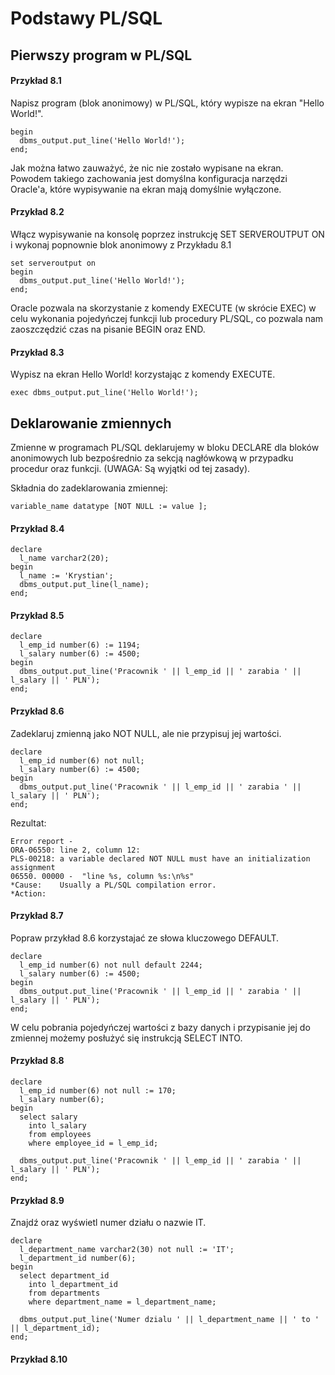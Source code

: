 # Podstawy PL/SQL

## Pierwszy program w PL/SQL

#### Przykład 8.1

Napisz program (blok anonimowy) w PL/SQL, który wypisze na ekran "Hello World!".

```
begin
  dbms_output.put_line('Hello World!');
end;
```

Jak można łatwo zauważyć, że nic nie zostało wypisane na ekran. Powodem takiego zachowania jest domyślna konfiguracja narzędzi Oracle'a, które wypisywanie na ekran mają domyślnie wyłączone.

#### Przykład 8.2

Włącz wypisywanie na konsolę poprzez instrukcję SET SERVEROUTPUT ON i wykonaj popnownie blok anonimowy z Przykładu 8.1

```
set serveroutput on
begin
  dbms_output.put_line('Hello World!');
end;
```

Oracle pozwala na skorzystanie z komendy EXECUTE (w skrócie EXEC) w celu wykonania pojedyńczej funkcji lub procedury PL/SQL, co pozwala nam zaoszczędzić czas na pisanie BEGIN oraz END.

#### Przykład 8.3

Wypisz na ekran Hello World! korzystając z komendy EXECUTE.

```
exec dbms_output.put_line('Hello World!');
```

## Deklarowanie zmiennych

Zmienne w programach PL/SQL deklarujemy w bloku DECLARE dla bloków anonimowych lub bezpośrednio za sekcją nagłówkową w przypadku procedur oraz funkcji. (UWAGA: Są wyjątki od tej zasady).

Składnia do zadeklarowania zmiennej:

```
variable_name datatype [NOT NULL := value ]; 
```

#### Przykład 8.4

```
declare 
  l_name varchar2(20);
begin
  l_name := 'Krystian';
  dbms_output.put_line(l_name);
end;
```


#### Przykład 8.5

```
declare 
  l_emp_id number(6) := 1194;
  l_salary number(6) := 4500;
begin
  dbms_output.put_line('Pracownik ' || l_emp_id || ' zarabia ' || l_salary || ' PLN');
end;
```

#### Przykład 8.6

Zadeklaruj zmienną jako NOT NULL, ale nie przypisuj jej wartości.

```
declare 
  l_emp_id number(6) not null;
  l_salary number(6) := 4500;
begin
  dbms_output.put_line('Pracownik ' || l_emp_id || ' zarabia ' || l_salary || ' PLN');
end;
```

Rezultat:

```
Error report -
ORA-06550: line 2, column 12:
PLS-00218: a variable declared NOT NULL must have an initialization assignment
06550. 00000 -  "line %s, column %s:\n%s"
*Cause:    Usually a PL/SQL compilation error.
*Action:
```

#### Przykład 8.7

Popraw przykład 8.6 korzystajać ze słowa kluczowego DEFAULT.

```
declare 
  l_emp_id number(6) not null default 2244;
  l_salary number(6) := 4500;
begin
  dbms_output.put_line('Pracownik ' || l_emp_id || ' zarabia ' || l_salary || ' PLN');
end;
```

W celu pobrania pojedyńczej wartości z bazy danych i przypisanie jej do zmiennej możemy posłużyć się instrukcją SELECT INTO.

#### Przykład 8.8

```
declare 
  l_emp_id number(6) not null := 170;
  l_salary number(6);
begin
  select salary
    into l_salary
    from employees
    where employee_id = l_emp_id;
    
  dbms_output.put_line('Pracownik ' || l_emp_id || ' zarabia ' || l_salary || ' PLN');
end;
```

#### Przykład 8.9

Znajdź oraz wyświetl numer działu o nazwie IT.

```
declare 
  l_department_name varchar2(30) not null := 'IT';
  l_department_id number(6);
begin
  select department_id
    into l_department_id
    from departments
    where department_name = l_department_name;
    
  dbms_output.put_line('Numer dzialu ' || l_department_name || ' to ' || l_department_id);
end;
```

#### Przykład 8.10

